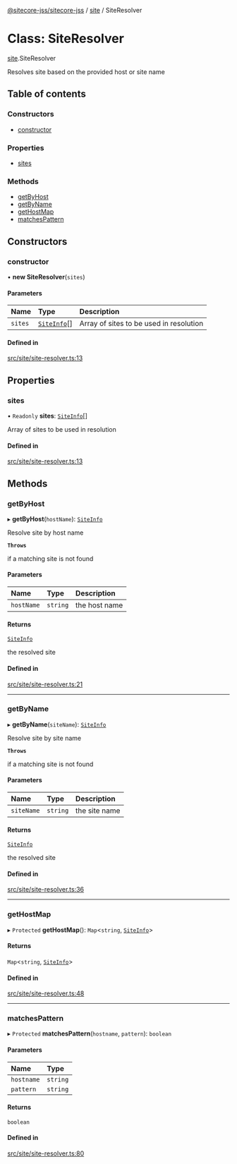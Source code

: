 [@sitecore-jss/sitecore-jss](../README.md) / [site](../modules/site.md) / SiteResolver

# Class: SiteResolver

[site](../modules/site.md).SiteResolver

Resolves site based on the provided host or site name

## Table of contents

### Constructors

- [constructor](site.SiteResolver.md#constructor)

### Properties

- [sites](site.SiteResolver.md#sites)

### Methods

- [getByHost](site.SiteResolver.md#getbyhost)
- [getByName](site.SiteResolver.md#getbyname)
- [getHostMap](site.SiteResolver.md#gethostmap)
- [matchesPattern](site.SiteResolver.md#matchespattern)

## Constructors

### constructor

• **new SiteResolver**(`sites`)

#### Parameters

| Name | Type | Description |
| :------ | :------ | :------ |
| `sites` | [`SiteInfo`](../modules/site.md#siteinfo)[] | Array of sites to be used in resolution |

#### Defined in

[src/site/site-resolver.ts:13](https://github.com/Sitecore/jss/blob/f725706e9/packages/sitecore-jss/src/site/site-resolver.ts#L13)

## Properties

### sites

• `Readonly` **sites**: [`SiteInfo`](../modules/site.md#siteinfo)[]

Array of sites to be used in resolution

#### Defined in

[src/site/site-resolver.ts:13](https://github.com/Sitecore/jss/blob/f725706e9/packages/sitecore-jss/src/site/site-resolver.ts#L13)

## Methods

### getByHost

▸ **getByHost**(`hostName`): [`SiteInfo`](../modules/site.md#siteinfo)

Resolve site by host name

**`Throws`**

if a matching site is not found

#### Parameters

| Name | Type | Description |
| :------ | :------ | :------ |
| `hostName` | `string` | the host name |

#### Returns

[`SiteInfo`](../modules/site.md#siteinfo)

the resolved site

#### Defined in

[src/site/site-resolver.ts:21](https://github.com/Sitecore/jss/blob/f725706e9/packages/sitecore-jss/src/site/site-resolver.ts#L21)

___

### getByName

▸ **getByName**(`siteName`): [`SiteInfo`](../modules/site.md#siteinfo)

Resolve site by site name

**`Throws`**

if a matching site is not found

#### Parameters

| Name | Type | Description |
| :------ | :------ | :------ |
| `siteName` | `string` | the site name |

#### Returns

[`SiteInfo`](../modules/site.md#siteinfo)

the resolved site

#### Defined in

[src/site/site-resolver.ts:36](https://github.com/Sitecore/jss/blob/f725706e9/packages/sitecore-jss/src/site/site-resolver.ts#L36)

___

### getHostMap

▸ `Protected` **getHostMap**(): `Map`<`string`, [`SiteInfo`](../modules/site.md#siteinfo)\>

#### Returns

`Map`<`string`, [`SiteInfo`](../modules/site.md#siteinfo)\>

#### Defined in

[src/site/site-resolver.ts:48](https://github.com/Sitecore/jss/blob/f725706e9/packages/sitecore-jss/src/site/site-resolver.ts#L48)

___

### matchesPattern

▸ `Protected` **matchesPattern**(`hostname`, `pattern`): `boolean`

#### Parameters

| Name | Type |
| :------ | :------ |
| `hostname` | `string` |
| `pattern` | `string` |

#### Returns

`boolean`

#### Defined in

[src/site/site-resolver.ts:80](https://github.com/Sitecore/jss/blob/f725706e9/packages/sitecore-jss/src/site/site-resolver.ts#L80)
